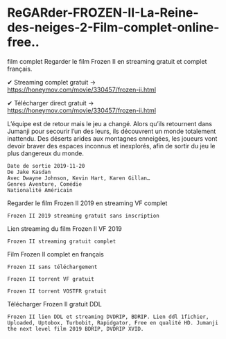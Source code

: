 # ReGARder-FROZEN-II-La-Reine-des-neiges-2-Film-complet-online-free..
film complet
Regarder le film Frozen II en streaming gratuit et complet français.

✔ Streaming complet gratuit -> https://honeymov.com/movie/330457/frozen-ii.html

✔ Télécharger direct gratuit -> https://honeymov.com/movie/330457/frozen-ii.html

L’équipe est de retour mais le jeu a changé. Alors qu’ils retournent dans Jumanji pour secourir l’un des leurs, ils découvrent un monde totalement inattendu. Des déserts arides aux montagnes enneigées, les joueurs vont devoir braver des espaces inconnus et inexplorés, afin de sortir du jeu le plus dangereux du monde.

    Date de sortie 2019-11-20
    De Jake Kasdan
    Avec Dwayne Johnson, Kevin Hart, Karen Gillan…
    Genres Aventure, Comédie
    Nationalité Américain

Regarder le film 	Frozen II 2019 en streaming VF complet

	Frozen II 2019 streaming gratuit sans inscription

Lien streaming du film 	Frozen II VF 2019

	Frozen II streaming gratuit complet

Film 	Frozen II complet en français

	Frozen II sans téléchargement

	Frozen II torrent VF gratuit

	Frozen II torrent VOSTFR gratuit

Télécharger 	Frozen II gratuit DDL

	Frozen II lien DDL et streaming DVDRIP, BDRIP. Lien ddl 1fichier, Uploaded, Uptobox, Turbobit, Rapidgator, Free en qualité HD. Jumanji the next level film 2019 BDRIP, DVDRIP XVID.
